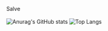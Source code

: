 Salve <br>
<br>
![Anurag's GitHub stats](https://github-readme-stats.vercel.app/api?username=lianzito&theme=calm&show_icons=true)
![Top Langs](https://github-readme-stats.vercel.app/api/top-langs/?username=lianzito&layout=compact)





<!--
**lianzito/lianzito** is a ✨ _special_ ✨ repository because its `README.md` (this file) appears on your GitHub profile.

Here are some ideas to get you started:

- 🔭 I’m currently working on ...
- 🌱 I’m currently learning ...
- 👯 I’m looking to collaborate on ...
- 🤔 I’m looking for help with ...
- 💬 Ask me about ...
- 📫 How to reach me: ...
- 😄 Pronouns: ...
- ⚡ Fun fact: ...
-->

